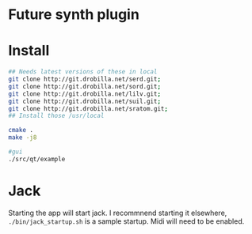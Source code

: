 # Future synth plugin

# Install

```sh
## Needs latest versions of these in local
git clone http://git.drobilla.net/serd.git;
git clone http://git.drobilla.net/sord.git;
git clone http://git.drobilla.net/lilv.git;
git clone http://git.drobilla.net/suil.git;
git clone http://git.drobilla.net/sratom.git;
## Install those /usr/local

cmake .
make -j8

#gui
./src/qt/example
```

# Jack

Starting the app will start jack. I recommnend starting it elsewhere, `./bin/jack_startup.sh` is a sample startup. Midi will need to be enabled.
